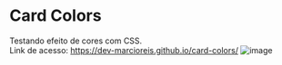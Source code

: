 # Card Colors
Testando efeito de cores com CSS.<br>
Link de acesso: https://dev-marcioreis.github.io/card-colors/
![image](https://user-images.githubusercontent.com/122680054/212545328-85e7cd70-b15e-466b-b23d-a89b8388bce9.png)
